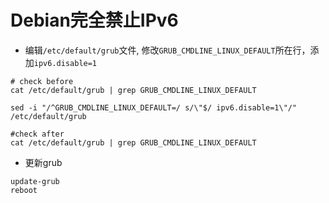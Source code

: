 # Debian完全禁止IPv6

+ 编辑`/etc/default/grub`文件, 修改`GRUB_CMDLINE_LINUX_DEFAULT`所在行，添加`ipv6.disable=1`

```shell
# check before
cat /etc/default/grub | grep GRUB_CMDLINE_LINUX_DEFAULT

sed -i "/^GRUB_CMDLINE_LINUX_DEFAULT=/ s/\"$/ ipv6.disable=1\"/" /etc/default/grub

#check after
cat /etc/default/grub | grep GRUB_CMDLINE_LINUX_DEFAULT
```

+ 更新grub

```shell
update-grub
reboot
```
